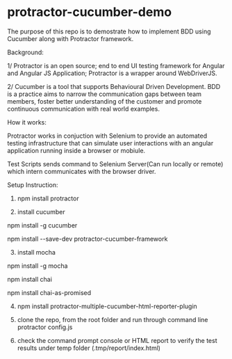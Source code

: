 # protractor-cucumber-demo

The purpose of this repo is to demostrate how to implement BDD using Cucumber along with Protractor framework.

Background:

1/ Protractor is an open source; end to end UI testing framework for Angular and Angular JS Application; Protractor is a wrapper around WebDriverJS.

2/ Cucumber is a tool that supports Behavioural Driven Development. BDD is a practice  aims to narrow the communication gaps between team members, foster better understanding of the customer and promote continuous communication with real world examples.

How it works:

Protractor works in conjuction with Selenium to provide an automated testing infrastructure that can simulate user interactions with an angular application running inside a browser or mobiule.

Test Scripts sends command to Selenium Server(Can run locally or remote) which intern communicates with the browser driver.

Setup Instruction:

1. npm install protractor

2. install cucumber

npm install -g cucumber

npm install --save-dev protractor-cucumber-framework

3. install mocha

 npm install -g mocha

 npm install chai

 npm install chai-as-promised

4. npm install protractor-multiple-cucumber-html-reporter-plugin

5. clone the repo, from the root folder and run through command line 
protractor config.js

6. check the command prompt console or HTML report to verify the test results under temp folder (.tmp/report/index.html)
 



